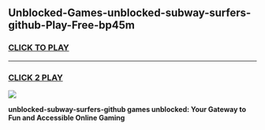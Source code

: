 
## Unblocked-Games-unblocked-subway-surfers-github-Play-Free-bp45m
<h3>
<a href="https://premium76.site?title=unblocked-subway-surfers-github&ref=18A1">CLICK TO PLAY</a></h3>
<hr>

<h3>
<a href="https://premium76.site?title=unblocked-subway-surfers-github&ref=18A1">CLICK 2 PLAY</a>
  
</h3>

<a href="https://premium76.site?title=unblocked-subway-surfers-github&ref=18A1"><img src="https://clearcache.store/games.png"></a>


**unblocked-subway-surfers-github games unblocked: Your Gateway to Fun and Accessible Online Gaming**
